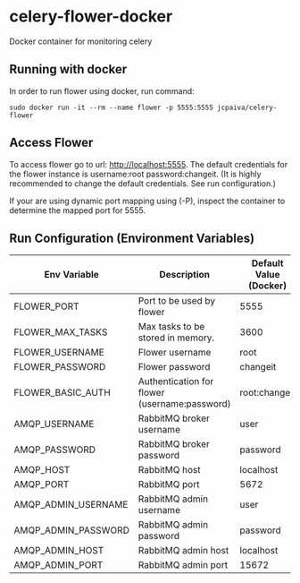 # celery-flower-docker

Docker container for monitoring celery

## Running with docker

In order to run flower using  docker, run command: 

```
sudo docker run -it --rm --name flower -p 5555:5555 jcpaiva/celery-flower
```

## Access Flower

To access flower go to url: [http://localhost:5555](http://172.17.42.1:5555).
The default credentials for the flower instance is username:root  password:changeit.
(It is highly recommended to change the default credentials. See run configuration.)

If your are using dynamic port mapping using (-P), inspect the container to determine the mapped
port for 5555.

## Run Configuration (Environment Variables)

| Env Variable        | Description                                   | Default Value (Docker) |
| ------------------- | --------------------------------------------- | ---------------------- |
| FLOWER_PORT         | Port to be used by flower                     | 5555                   |
| FLOWER_MAX_TASKS    | Max tasks to be stored in memory.             | 3600                   |
| FLOWER_USERNAME     | Flower username                               | root                   |
| FLOWER_PASSWORD     | Flower password                               | changeit               |
| FLOWER_BASIC_AUTH   | Authentication for flower (username:password) | root:changeit          |
| AMQP_USERNAME       | RabbitMQ broker username                      | user                   |
| AMQP_PASSWORD       | RabbitMQ broker password                      | password               |
| AMQP_HOST           | RabbitMQ host                                 | localhost              |
| AMQP_PORT           | RabbitMQ port                                 | 5672                   |
| AMQP_ADMIN_USERNAME | RabbitMQ admin username                       | user                   |
| AMQP_ADMIN_PASSWORD | RabbitMQ admin password                       | password               |
| AMQP_ADMIN_HOST     | RabbitMQ admin host                           | localhost              |
| AMQP_ADMIN_PORT     | RabbitMQ admin port                           | 15672                  |

